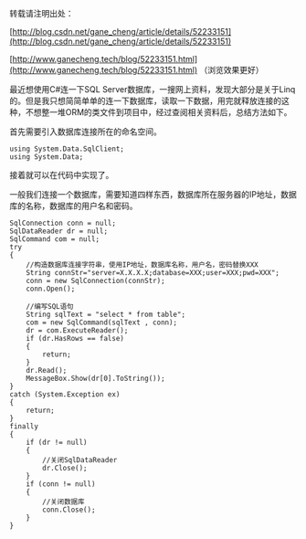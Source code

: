 转载请注明出处：

[http://blog.csdn.net/gane_cheng/article/details/52233151](http://blog.csdn.net/gane_cheng/article/details/52233151)

[http://www.ganecheng.tech/blog/52233151.html](http://www.ganecheng.tech/blog/52233151.html) （浏览效果更好）


最近想使用C#连一下SQL Server数据库，一搜网上资料，发现大部分是关于Linq的。但是我只想简简单单的连一下数据库，读取一下数据，用完就释放连接的这种，不想整一堆ORM的类文件到项目中，经过查阅相关资料后，总结方法如下。

首先需要引入数据库连接所在的命名空间。

```
using System.Data.SqlClient;
using System.Data;
```

接着就可以在代码中实现了。

一般我们连接一个数据库，需要知道四样东西，数据库所在服务器的IP地址，数据库的名称，数据库的用户名和密码。

```
SqlConnection conn = null;
SqlDataReader dr = null;
SqlCommand com = null;
try
{
	//构造数据库连接字符串，使用IP地址，数据库名称，用户名，密码替换XXX
	String connStr="server=X.X.X.X;database=XXX;user=XXX;pwd=XXX";
    conn = new SqlConnection(connStr);
    conn.Open();

    //编写SQL语句
    String sqlText = "select * from table";
    com = new SqlCommand(sqlText , conn);
    dr = com.ExecuteReader();
    if (dr.HasRows == false)
    {
        return;
    }
    dr.Read();
	MessageBox.Show(dr[0].ToString());
}
catch (System.Exception ex)
{
    return;
}
finally
{
    if (dr != null)
    {
	    //关闭SqlDataReader
        dr.Close();
    }
    if (conn != null)
    {
	    //关闭数据库
        conn.Close();
    }
}
```

